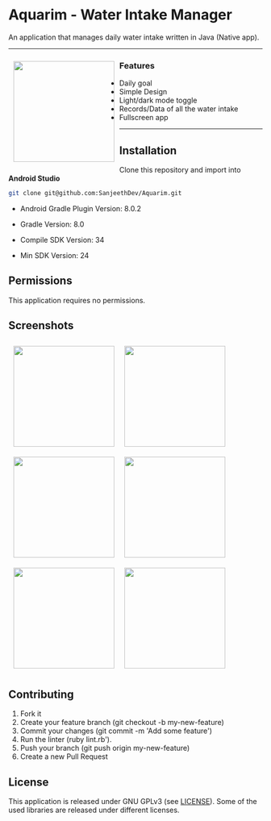 # Aquarim - Water Intake Manager

An application that manages daily water intake written in Java (Native app).

---

<img src="https://github.com/user-attachments/assets/c4cd284e-fc4d-487f-bc1b-87122dc9494f" align="left"
width="200" hspace="10" vspace="10">

### Features
- Daily goal
- Simple Design
- Light/dark mode toggle
- Records/Data of all the water intake
- Fullscreen app
   
---

## Installation
Clone this repository and import into **Android Studio**
```bash
git clone git@github.com:SanjeethDev/Aquarim.git
```
- Android Gradle Plugin Version: 8.0.2
- Gradle Version: 8.0
- Compile SDK Version: 34
 
- Min SDK Version: 24
    
## Permissions
This application requires no permissions.

## Screenshots

[<img src="https://github.com/user-attachments/assets/e563dffd-df1f-48ff-85c9-10c5d4d98314" align="left"
width="200"
    hspace="10" vspace="10">](https://github.com/user-attachments/assets/e563dffd-df1f-48ff-85c9-10c5d4d98314)

[<img src="https://github.com/user-attachments/assets/cf65597e-91c2-4902-bd30-8a93146bee30" align="left"
width="200"
    hspace="10" vspace="10">](https://github.com/user-attachments/assets/cf65597e-91c2-4902-bd30-8a93146bee30)

[<img src="https://github.com/user-attachments/assets/f1d2a06d-e372-427e-a180-d2ba6664258b" align="left"
width="200"
    hspace="10" vspace="10">](https://github.com/user-attachments/assets/f1d2a06d-e372-427e-a180-d2ba6664258b)

[<img src="https://github.com/user-attachments/assets/fef822ca-e338-4ad5-b4eb-7eceb5589ab1" align="left"
width="200"
    hspace="10" vspace="10">](https://github.com/user-attachments/assets/fef822ca-e338-4ad5-b4eb-7eceb5589ab1)

[<img src="https://github.com/user-attachments/assets/fb4ba186-f0fc-4bd4-b8c9-33e5bdf567ed" align="left"
width="200"
    hspace="10" vspace="10">](https://github.com/user-attachments/assets/fb4ba186-f0fc-4bd4-b8c9-33e5bdf567ed)
    
[<img src="https://github.com/user-attachments/assets/4ad711ab-289a-4cde-8807-eb85b13186a2" align="center"
width="200"
    hspace="10" vspace="10">](https://github.com/user-attachments/assets/4ad711ab-289a-4cde-8807-eb85b13186a2)

## Contributing
1. Fork it
2. Create your feature branch (git checkout -b my-new-feature)
3. Commit your changes (git commit -m 'Add some feature')
4. Run the linter (ruby lint.rb').
5. Push your branch (git push origin my-new-feature)
6. Create a new Pull Request

## License
This application is released under GNU GPLv3 (see [LICENSE](LICENSE)).
Some of the used libraries are released under different licenses.
